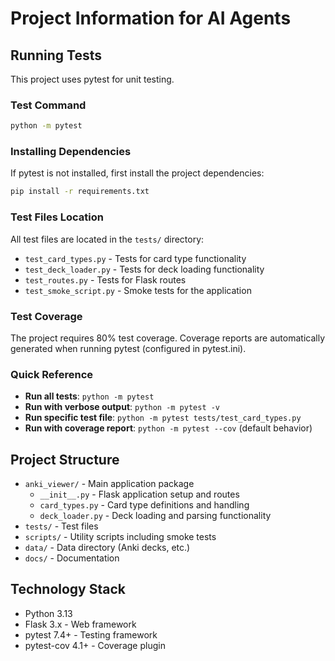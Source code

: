 # Project Information for AI Agents

## Running Tests

This project uses pytest for unit testing.

### Test Command
```bash
python -m pytest
```

### Installing Dependencies
If pytest is not installed, first install the project dependencies:
```bash
pip install -r requirements.txt
```

### Test Files Location
All test files are located in the `tests/` directory:
- `test_card_types.py` - Tests for card type functionality
- `test_deck_loader.py` - Tests for deck loading functionality
- `test_routes.py` - Tests for Flask routes
- `test_smoke_script.py` - Smoke tests for the application

### Test Coverage
The project requires 80% test coverage. Coverage reports are automatically generated when running pytest (configured in pytest.ini).

### Quick Reference
- **Run all tests**: `python -m pytest`
- **Run with verbose output**: `python -m pytest -v`
- **Run specific test file**: `python -m pytest tests/test_card_types.py`
- **Run with coverage report**: `python -m pytest --cov` (default behavior)

## Project Structure

- `anki_viewer/` - Main application package
  - `__init__.py` - Flask application setup and routes
  - `card_types.py` - Card type definitions and handling
  - `deck_loader.py` - Deck loading and parsing functionality
- `tests/` - Test files
- `scripts/` - Utility scripts including smoke tests
- `data/` - Data directory (Anki decks, etc.)
- `docs/` - Documentation

## Technology Stack
- Python 3.13
- Flask 3.x - Web framework
- pytest 7.4+ - Testing framework
- pytest-cov 4.1+ - Coverage plugin
